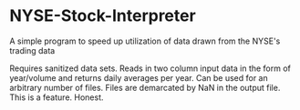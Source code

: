 # NYSE-Stock-Interpreter
A simple program to speed up utilization of data drawn from the NYSE's trading data

Requires sanitized data sets. Reads in two column input data in the form of year/volume and returns daily averages per year.
Can be used for an arbitrary number of files. Files are demarcated by NaN in the output file. This is a feature.
Honest.
